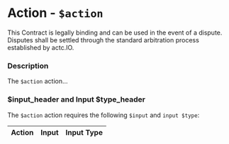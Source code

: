 # Action - `$action`

This Contract is legally binding and can be used in the event of a dispute. Disputes shall be settled through the standard arbitration process established by actc.IO.

### Description

The `$action` action... 

### $input_header and Input $type_header

The `$action` action requires the following `$input` and `input $type`:

| Action | Input | Input Type |
|:--|:--|:--|
